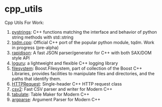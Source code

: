 # cpp_utils

Cpp Utils  For Work:

1. [pystrings](https://github.com/imageworks/pystring): C++ functions matching the interface and behavior of python string methods with std::string
2. [tqdm.cpp](https://github.com/tqdm/tqdm.cpp.git): Official C++ port of the popular python module, tqdm. Work in progress (pre-alpha)
3. [rapidjson](https://github.com/Tencent/rapidjson): A fast JSON parser/generator for C++ with both SAX/DOM style API
4. [loguru](https://github.com/emilk/loguru): a lightweight and flexible C++ logging library
5. [filesystem](https://github.com/boostorg/filesystem.git):
Boost.Filesystem, part of collection of the Boost C++ Libraries, provides facilities to manipulate files and directories, and the paths that identify them.
6. [HTTPRequest](https://github.com/elnormous/HTTPRequest.git):  Single-header C++ HTTP request class
7. [csv2](https://github.com/p-ranav/csv2): Fast CSV parser and writer for Modern C++
8. [tabulate](https://github.com/p-ranav/tabulate): Table Maker for Modern C++
9. [argparse](https://github.com/p-ranav/argparse): Argument Parser for Modern C++